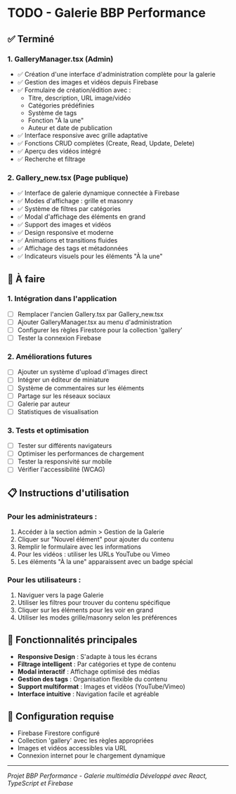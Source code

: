 # TODO - Galerie BBP Performance

## ✅ Terminé

### 1. GalleryManager.tsx (Admin)
- ✅ Création d'une interface d'administration complète pour la galerie
- ✅ Gestion des images et vidéos depuis Firebase
- ✅ Formulaire de création/édition avec :
  - Titre, description, URL image/vidéo
  - Catégories prédéfinies
  - Système de tags
  - Fonction "À la une"
  - Auteur et date de publication
- ✅ Interface responsive avec grille adaptative
- ✅ Fonctions CRUD complètes (Create, Read, Update, Delete)
- ✅ Aperçu des vidéos intégré
- ✅ Recherche et filtrage

### 2. Gallery_new.tsx (Page publique)
- ✅ Interface de galerie dynamique connectée à Firebase
- ✅ Modes d'affichage : grille et masonry
- ✅ Système de filtres par catégories
- ✅ Modal d'affichage des éléments en grand
- ✅ Support des images et vidéos
- ✅ Design responsive et moderne
- ✅ Animations et transitions fluides
- ✅ Affichage des tags et métadonnées
- ✅ Indicateurs visuels pour les éléments "À la une"

## 🔄 À faire

### 1. Intégration dans l'application
- [ ] Remplacer l'ancien Gallery.tsx par Gallery_new.tsx
- [ ] Ajouter GalleryManager.tsx au menu d'administration
- [ ] Configurer les règles Firestore pour la collection 'gallery'
- [ ] Tester la connexion Firebase

### 2. Améliorations futures
- [ ] Ajouter un système d'upload d'images direct
- [ ] Intégrer un éditeur de miniature
- [ ] Système de commentaires sur les éléments
- [ ] Partage sur les réseaux sociaux
- [ ] Galerie par auteur
- [ ] Statistiques de visualisation

### 3. Tests et optimisation
- [ ] Tester sur différents navigateurs
- [ ] Optimiser les performances de chargement
- [ ] Tester la responsivité sur mobile
- [ ] Vérifier l'accessibilité (WCAG)

## 📋 Instructions d'utilisation

### Pour les administrateurs :
1. Accéder à la section admin > Gestion de la Galerie
2. Cliquer sur "Nouvel élément" pour ajouter du contenu
3. Remplir le formulaire avec les informations
4. Pour les vidéos : utiliser les URLs YouTube ou Vimeo
5. Les éléments "À la une" apparaissent avec un badge spécial

### Pour les utilisateurs :
1. Naviguer vers la page Galerie
2. Utiliser les filtres pour trouver du contenu spécifique
3. Cliquer sur les éléments pour les voir en grand
4. Utiliser les modes grille/masonry selon les préférences

## 🎨 Fonctionnalités principales

- **Responsive Design** : S'adapte à tous les écrans
- **Filtrage intelligent** : Par catégories et type de contenu
- **Modal interactif** : Affichage optimisé des médias
- **Gestion des tags** : Organisation flexible du contenu
- **Support multiformat** : Images et vidéos (YouTube/Vimeo)
- **Interface intuitive** : Navigation facile et agréable

## 🔧 Configuration requise

- Firebase Firestore configuré
- Collection 'gallery' avec les règles appropriées
- Images et vidéos accessibles via URL
- Connexion internet pour le chargement dynamique

---

*Projet BBP Performance - Galerie multimédia*
*Développé avec React, TypeScript et Firebase*
